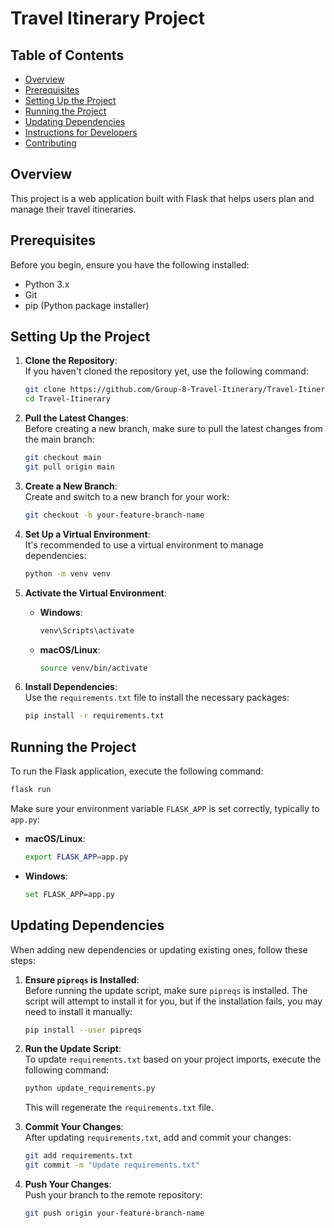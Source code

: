 # Travel Itinerary Project

## Table of Contents
- [Overview](#overview)
- [Prerequisites](#prerequisites)
- [Setting Up the Project](#setting-up-the-project)
- [Running the Project](#running-the-project)
- [Updating Dependencies](#updating-dependencies)
- [Instructions for Developers](#instructions-for-developers)
- [Contributing](#contributing)

## Overview
This project is a web application built with Flask that helps users plan and manage their travel itineraries. 

## Prerequisites
Before you begin, ensure you have the following installed:
- Python 3.x
- Git
- pip (Python package installer)

## Setting Up the Project

1. **Clone the Repository**:  
   If you haven't cloned the repository yet, use the following command:
   ```bash
   git clone https://github.com/Group-8-Travel-Itinerary/Travel-Itinerary.git
   cd Travel-Itinerary
   ```

2. **Pull the Latest Changes**:  
   Before creating a new branch, make sure to pull the latest changes from the main branch:
   ```bash
   git checkout main
   git pull origin main
   ```

3. **Create a New Branch**:  
   Create and switch to a new branch for your work:
   ```bash
   git checkout -b your-feature-branch-name
   ```

4. **Set Up a Virtual Environment**:  
   It's recommended to use a virtual environment to manage dependencies:
   ```bash
   python -m venv venv
   ```

5. **Activate the Virtual Environment**:
   - **Windows**:
     ```bash
     venv\Scripts\activate
     ```
   - **macOS/Linux**:
     ```bash
     source venv/bin/activate
     ```

6. **Install Dependencies**:  
   Use the `requirements.txt` file to install the necessary packages:
   ```bash
   pip install -r requirements.txt
   ```

## Running the Project

To run the Flask application, execute the following command:
```bash
flask run
```

Make sure your environment variable `FLASK_APP` is set correctly, typically to `app.py`:
- **macOS/Linux**:
  ```bash
  export FLASK_APP=app.py
  ```
- **Windows**:
  ```bash
  set FLASK_APP=app.py
  ```

## Updating Dependencies

When adding new dependencies or updating existing ones, follow these steps:

1. **Ensure `pipreqs` is Installed**:  
   Before running the update script, make sure `pipreqs` is installed. The script will attempt to install it for you, but if the installation fails, you may need to install it manually:
   ```bash
   pip install --user pipreqs
   ```

2. **Run the Update Script**:  
   To update `requirements.txt` based on your project imports, execute the following command:
   ```bash
   python update_requirements.py
   ```
   This will regenerate the `requirements.txt` file.

3. **Commit Your Changes**:  
   After updating `requirements.txt`, add and commit your changes:
   ```bash
   git add requirements.txt
   git commit -m "Update requirements.txt"
   ```

4. **Push Your Changes**:  
   Push your branch to the remote repository:
   ```bash
   git push origin your-feature-branch-name
   ```
